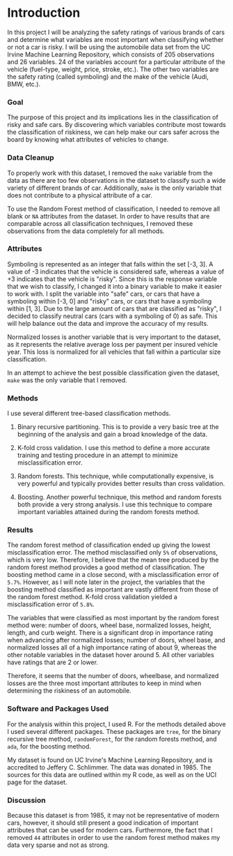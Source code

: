 # Introduction

In this project I will be analyzing the safety ratings of various brands of cars and determine what variables are most important when classifying whether or not a car is risky. I will be using the automobile data set from the UC Irvine Machine Learning Repository, which consists of 205 observations and 26 variables. 24 of the variables account for a particular attribute of the vehicle (fuel-type, weight, price, stroke, etc.). The other two variables are the safety rating (called symboling) and the make of the vehicle (Audi, BMW, etc.). 

### Goal
The purpose of this project and its implications lies in the classification of risky and safe cars. By discovering which variables contribute most towards the classification of riskiness, we can help make our cars safer across the board by knowing what attributes of vehicles to change.

### Data Cleanup
To properly work with this dataset, I removed the `make` variable from the data as there are too few observations in the dataset to classify such a wide variety of different brands of car. Additionally, `make` is the only variable that does not contribute to a physical attribute of a car. 

To use the Random Forest method of classification, I needed to remove all blank or `NA` attributes from the dataset. In order to have results that are comparable across all classification techniques, I removed these observations from the data completely for all methods.

### Attributes
Symboling is represented as an integer that falls within the set [-3, 3]. A value of -3 indicates that the vehicle is considered safe, whereas a value of +3 indicates that the vehicle is "risky". Since this is the response variable that we wish to classify, I changed it into a binary variable to make it easier to work with. I split the variable into "safe" cars, or cars that have a symboling within [-3, 0] and "risky" cars, or cars that have a symboling within [1, 3]. Due to the large amount of cars that are classified as "risky", I decided to classify neutral cars (cars with a symboling of 0) as safe. This will help balance out the data and improve the accuracy of my results.

Normalized losses is another variable that is very important to the dataset, as it represents the relative average loss per payment per insured vehicle year. This loss is normalized for all vehicles that fall within a particular size classification.

In an attempt to achieve the best possible classification given the dataset, `make` was the only variable that I removed.

### Methods
I use several different tree-based classification methods.

 1. Binary recursive partitioning. This is to provide a very basic tree at the beginning of the analysis and gain a broad knowledge of the data.
 
 2. K-fold cross validation. I use this method to define a more accurate training and testing procedure in an attempt to minimize misclassification error.
 
 3. Random forests. This technique, while computationally expensive, is very powerful and typically provides better results than cross validation.
 
 4.	Boosting. Another powerful technique, this method and random forests both provide a very strong analysis. I use this technique to compare important variables attained during the random forests method.

### Results
The random forest method of classification ended up giving the lowest misclassification error. The method misclassified only `5%` of observations, which is very low. Therefore, I believe that the mean tree produced by the random forest method provides a good method of classification. The boosting method came in a close second, with a misclassification error of `5.7%`. However, as I will note later in the project, the variables that the boosting method classified as important are vastly different from those of the random forest method. K-fold cross validation yielded a misclassification error of `5.8%`.

The variables that were classified as most important by the random forest method were: number of doors, wheel base, normalized losses, height, length, and curb weight. There is a significant drop in importance rating when advancing after normalized losses; number of doors, wheel base, and normalized losses all of a high importance rating of about 9, whereas the other notable variables in the dataset hover around 5. All other variables have ratings that are 2 or lower.

Therefore, it seems that the number of doors, wheelbase, and normalized losses are the three most important attributes to keep in mind when determining the riskiness of an automobile.

### Software and Packages Used

For the analysis within this project, I used R. For the methods detailed above I used several different packages. These packages are `tree`, for the binary recursive tree method, `randomForest`, for the random forests method, and `ada`, for the boosting method.

My dataset is found on UC Irvine's Machine Learning Repository, and is accredited to Jeffery C. Schlimmer. The data was donated in 1985. The sources for this data are outlined within my R code, as well as on the UCI page for the dataset.

### Discussion

Because this dataset is from 1985, it may not be representative of modern cars, however, it should still present a good indication of important attributes that can be used for modern cars. Furthermore, the fact that I removed `44` attributes in order to use the random forest method makes my data very sparse and not as strong.
